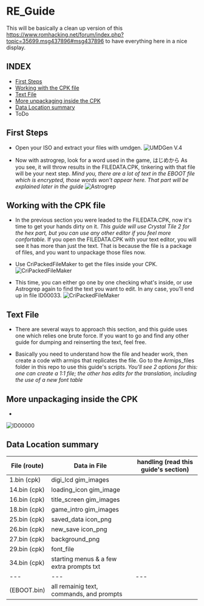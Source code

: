 # RE_Guide

This will be basically a clean up version of this https://www.romhacking.net/forum/index.php?topic=35699.msg437896#msg437896
to have everything here in a nice display. 

## INDEX 
- [First Steps](#First-Steps)
- [Working with the CPK file](#Working-with-the-CPK-file)
- [Text File](#Text-File)
- [More unpackaging inside the CPK](#More-unpackaging-inside-the-CPK)
- [Data Location summary](#Data-Location-summary)
- ToDo

## First Steps

- Open your ISO and extract your files with umdgen.
![UMDGen V.4](https://imgur.com/bZgTET9.png)

- Now with astrogrep, look for a word used in the game, はじめから
As you see, it will throw results in the FILEDATA.CPK, tinkering with that file will be your next step.
*Mind you, there are a lot of text in the EBOOT file which is encrypted, those words won't appear here. 
That part will be explained later in the guide*
![Astrogrep](https://imgur.com/RCyQVqe.png)


## Working with the CPK file

- In the previous section you were leaded to the FILEDATA.CPK, now it's time to get your hands dirty on it.
*This guide will use Crystal Tile 2 for the hex part, but you can use any other editor if you feel more confortable.*
If you open the FILEDATA.CPK with your text editor, you will see it has more than just the text. That is because the
file is a package of files, and you want to unpackage those files now.

- Use CriPackedFileMaker to get the files inside your CPK.
![CriPackedFileMaker](https://imgur.com/GcipI9C.png)

- This time, you can either go one by one checking what's inside, or use Astrogrep again to find the text you want 
to edit. In any case, you'll end up in file ID00033.
![CriPackedFileMaker](https://imgur.com/7xk7WMG.png)


## Text File

- There are several ways to approach this section, and this guide uses one which relies one brute force. 
If you want to go and find any other guide for dumping and reinserting the text, feel free.

- Basically you need to understand how the file and header work, then create a code with armips that replicates 
the file. Go to the Armips_files folder in this repo to use this guide's scripts. 
*You'll see 2 options for this: one can create a 1:1 file; the other has edits for the translation, including 
the use of a new font table*


## More unpackaging inside the CPK

-
![ID00000](https://imgur.com/xLBbtRo.png)



## Data Location summary

| File (route) | Data in File | handling (read this guide's section)
|---|---|---|
| 1.bin (cpk)  | digi_lcd gim_images |
| 14.bin (cpk) | loading_icon gim_image |
| 16.bin (cpk) | title_screen gim_images | 
| 18.bin (cpk) | game_intro gim_images |
| 25.bin (cpk) | saved_data icon_png |
| 26.bin (cpk) | new_save icon_png |
| 27.bin (cpk) | background_png |
| 29.bin (cpk) | font_file |
| 34.bin (cpk) |  starting menus & a few extra prompts txt |
|---|---|---|
| (EBOOT.bin) | all remainig text, commands, and prompts |



